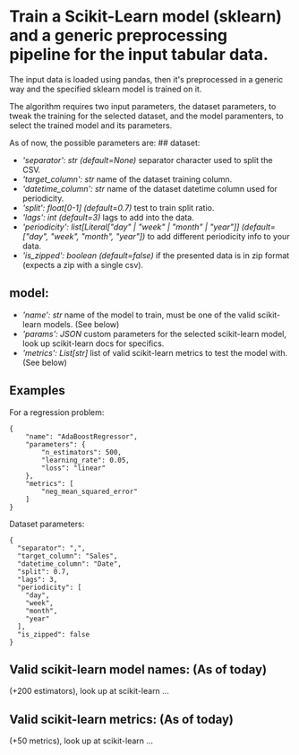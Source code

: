 # Train a Scikit-Learn model (sklearn) and a generic preprocessing pipeline for the input tabular data.

The input data is loaded using pandas, then it's preprocessed in a generic way and the specified sklearn model is trained on it.

The algorithm requires two input parameters, the dataset parameters, to tweak the training for the selected dataset, and the model paramenters, to select the trained model and its parameters.

As of now, the possible parameters are:
## dataset:

- *'separator': str (default=None)* separator character used to split the CSV.
- *'target_column': str* name of the dataset training column.
- *'datetime_column': str* name of the dataset datetime column used for periodicity.
- *'split': float[0-1] (default=0.7)* test to train split ratio.
- *'lags': int (default=3)* lags to add into the data.
- *'periodicity': list[Literal["day" | "week" | "month" | "year"]] (default=["day", "week", "month", "year"])* to add different periodicity info to your data.
- *'is_zipped': boolean (default=false)* if the presented data is in zip format (expects a zip with a single csv).

## model:

- *'name': str* name of the model to train, must be one of the valid scikit-learn models. (See below)
- *'params': JSON* custom parameters for the selected scikit-learn model, look up scikit-learn docs for specifics.
- *'metrics': List[str]* list of valid scikit-learn metrics to test the model with. (See below)

## Examples

For a regression problem:
```
{
    "name": "AdaBoostRegressor",
    "parameters": {
        "n_estimators": 500,
        "learning_rate": 0.05,
        "loss": "linear"
    },
    "metrics": [
        "neg_mean_squared_error"
    ]
}
```

Dataset parameters:

```
{
  "separator": ",",
  "target_column": "Sales",
  "datetime_column": "Date",
  "split": 0.7,
  "lags": 3,
  "periodicity": [
    "day",
    "week",
    "month",
    "year"
  ],
  "is_zipped": false
}
```

## Valid scikit-learn model names: (As of today)

(+200 estimators), look up at scikit-learn
...

## Valid scikit-learn metrics: (As of today)

(+50 metrics), look up at scikit-learn
...
